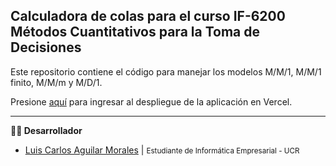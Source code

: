 ## Calculadora de colas para el curso IF-6200 Métodos Cuantitativos para la Toma de Decisiones
Este repositorio contiene el código para manejar los modelos M/M/1, M/M/1 finito, M/M/m y M/D/1.

Presione [aquí](https://calculadora-colas-smoky.vercel.app/) para ingresar al despliegue de la aplicación en Vercel.

---
**👨‍💼 Desarrollador**
* [Luis Carlos Aguilar Morales](https://github.com/luiscaguilarcr "Github profile") | <small>Estudiante de Informática Empresarial - UCR</small>

